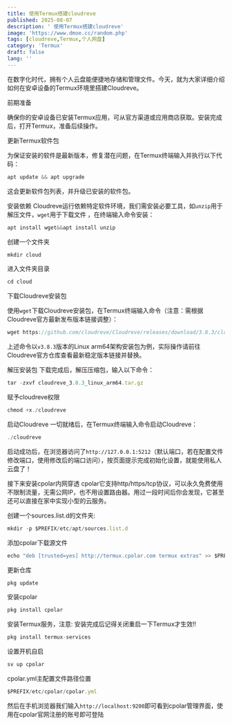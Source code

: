 ```yaml
---
title: 使用Termux搭建cloudreve
published: 2025-08-07
description: ' 使用Termux搭建cloudreve'
image: 'https://www.dmoe.cc/random.php'
tags: [cloudreve,Termux,个人网盘]
category: 'Termux'
draft: false 
lang: ''
---
```


在数字化时代，拥有个人云盘能便捷地存储和管理文件。今天，就为大家详细介绍如何在安卓设备的Termux环境里搭建Cloudreve。
 
前期准备
 
确保你的安卓设备已安装Termux应用，可从官方渠道或应用商店获取。安装完成后，打开Termux，准备后续操作。
 
更新Termux软件包
 
为保证安装的软件是最新版本，修复潜在问题，在Termux终端输入并执行以下代码：

```javascript
apt update && apt upgrade

```
这会更新软件包列表，并升级已安装的软件包。

安装依赖
Cloudreve运行依赖特定软件环境，我们需安装必要工具，如`unzip`用于解压文件，`wget`用于下载文件 ，在终端输入命令安装：

```javascript
apt install wget&&apt install unzip
```

创建一个文件夹

```javascript
mkdir cloud
```

进入文件夹目录

```javascript
cd cloud
```
下载Cloudreve安装包

使用`wget`下载Cloudreve安装包，在Termux终端输入命令（注意：需根据Cloudreve官方最新发布版本链接调整）：

```javascript
wget https://github.com/cloudreve/Cloudreve/releases/download/3.8.3/cloudreve_3.8.3_linux_arm64.tar.gz
```

上述命令以`v3.8.3`版本的Linux arm64架构安装包为例，实际操作请前往Cloudreve官方仓库查看最新稳定版本链接并替换。

解压安装包
下载完成后，解压压缩包，输入以下命令：

```javascript
tar -zxvf cloudreve_3.8.3_linux_arm64.tar.gz
```

赋予cloudreve权限

```javascript
chmod +x./cloudreve
```

启动Cloudreve
一切就绪后，在Termux终端输入命令启动Cloudreve：

```javascript
./cloudreve
```

启动成功后，在浏览器访问了`http://127.0.0.1:5212`（默认端口，若在配置文件修改端口，使用修改后的端口访问），按页面提示完成初始化设置，就能使用私人云盘了！

接下来安装cpolar内网穿透
cpolar它支持http/https/tcp协议，可以永久免费使用不限制流量，无需公网IP，也不用设置路由器。用过一段时间后你会发现，它甚至还可以直接在家中实现小型的云服务。

创建一个sources.list.d的文件夹:

```javascript
mkdir -p $PREFIX/etc/apt/sources.list.d
```

添加cpolar下载源文件

```javascript
echo "deb [trusted=yes] http://termux.cpolar.com termux extras" >> $PREFIX/etc/apt/sources.list.d/cpolar.list
```

更新仓库

```javascript
pkg update
```

安装cpolar

```javascript
pkg install cpolar
```

安装Termux服务，注意: 安装完成后记得关闭重启一下Termux才生效!!

```javascript
pkg install termux-services
```

设置开机自启

```javascript
sv up cpolar
```

cpolar.yml主配置文件路径位置

```javascript
$PREFIX/etc/cpolar/cpolar.yml
```

然后在手机浏览器我们输入`http://localhost:9200`即可看到cpolar管理界面，使用在cpolar官网注册的账号即可登陆
